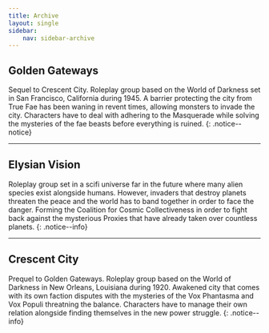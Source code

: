 ```yaml
---
title: Archive 
layout: single
sidebar:
    nav: sidebar-archive
---
```


## Golden Gateways
Sequel to Crescent City. Roleplay group based on the World of Darkness set in San Francisco, California during 1945. A barrier protecting the city from True Fae has been waning in revent times, allowing monsters to invade the city. Characters have to deal with adhering to the Masquerade while solving the mysteries of the fae beasts before everything is ruined.
{: .notice--notice}

***

## Elysian Vision
Roleplay group set in a scifi universe far in the future where many alien species exist alongside humans. However, invaders that destroy planets threaten the peace and the world has to band together in order to face the danger. Forming the Coalition for Cosmic Collectiveness in order to fight back against the mysterious Proxies that have already taken over countless planets.
{: .notice--info}

***

## Crescent City
Prequel to Golden Gateways. Roleplay group based on the World of Darkness in New Orleans, Louisiana during 1920. Awakened city that comes with its own faction disputes with the mysteries of the Vox Phantasma and Vox Populi threatning the balance. Characters have to manage their own relation alongside finding themselves in the new power struggle.
{: .notice--info}
